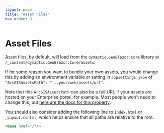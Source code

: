 ```yaml
---
layout: page
title: "Asset Files"
nav_order: 9
---
```


# Asset Files

Asset files, by default, will load from the `dymaptic.GeoBlazor.Core` library
at `/_content/dymaptic.GeoBlazor.Core/assets`.

If for some reason you want to bundle your own assets, you would change this by adding an environment variable or
setting
in `appsettings.json` of `"ArcGISAssetsPath": "...your/web/assets/url"`.

Note that this `ArcGISAssetsPath` can also be a full URL if your assets are hosted on your Enterprise portal, for
example.
Most people won't need to change this,
but [here are the docs for this property](https://developers.arcgis.com/javascript/latest/es-modules/#working-with-assets).

You should also consider adding the following line to `index.html` or `_Layout.cshtml`, which helps ensure that all
paths are relative to the root.

```html
<base href="/"/>
```